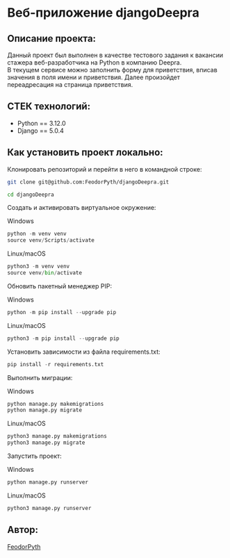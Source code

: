 # Веб-приложение djangoDeepra
## Описание проекта:
Данный проект был выполнен в качестве тестового задания к вакансии стажера веб-разработчика на Python в компанию Deepra.<br/> 
В текущем сервисе можно заполнить форму для приветствия, вписав значения в поля имени и приветствия. Далее произойдет переадресация на страница приветствия. 

## СТЕК технологий:
* Python == 3.12.0
* Django == 5.0.4

## Как установить проект локально:
Клонировать репозиторий и перейти в него в командной строке:

```sh
git clone git@github.com:FeodorPyth/djangoDeepra.git
```

```sh
cd djangoDeepra
```

Создать и активировать виртуальное окружение:

Windows
```python
python -m venv venv
source venv/Scripts/activate
```

Linux/macOS
```python
python3 -m venv venv
source venv/bin/activate
```

Обновить пакетный менеджер PIP:

Windows
```python
python -m pip install --upgrade pip
```

Linux/macOS
```python
python3 -m pip install --upgrade pip
```

Установить зависимости из файла requirements.txt:

```python
pip install -r requirements.txt
```

Выполнить миграции:

Windows
```python
python manage.py makemigrations
python manage.py migrate
```

Linux/macOS
```python
python3 manage.py makemigrations
python3 manage.py migrate
```

Запустить проект:

Windows
```python
python manage.py runserver
```

Linux/macOS
```python
python3 manage.py runserver
```

## Автор:
[FeodorPyth](https://github.com/FeodorPyth)

